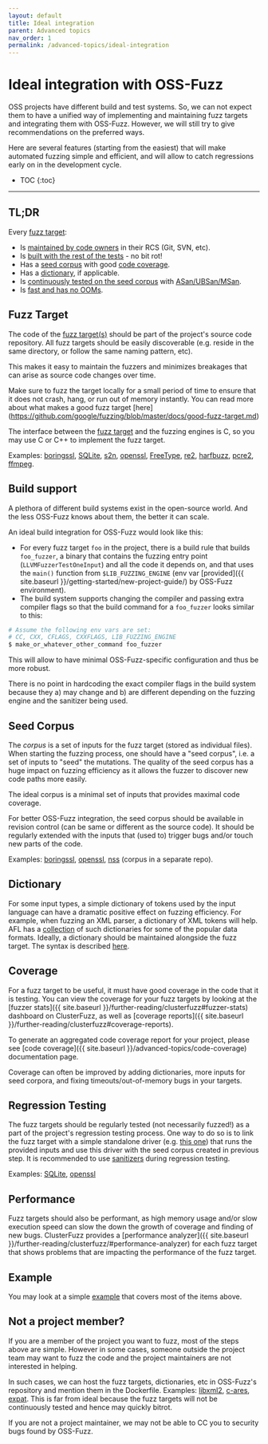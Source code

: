 ```yaml
---
layout: default
title: Ideal integration
parent: Advanced topics
nav_order: 1
permalink: /advanced-topics/ideal-integration
---
```


# Ideal integration with OSS-Fuzz 
OSS projects have different build and test systems. So, we can not expect them
to have a unified way of implementing and maintaining fuzz targets and
integrating them with OSS-Fuzz. However, we will still try to give
recommendations on the preferred ways.

Here are several features (starting from the easiest) that will make automated
fuzzing simple and efficient, and will allow to catch regressions early on in
the development cycle. 

- TOC
{:toc}
---

## TL;DR
Every [fuzz target](http://libfuzzer.info/#fuzz-target):
* Is [maintained by code owners](#fuzz-target) in their RCS (Git, SVN, etc).
* Is [built with the rest of the tests](#build-support) - no bit rot! 
* Has a [seed corpus](#seed-corpus) with good [code coverage](#coverage).
* Has a [dictionary](#dictionary), if applicable.
* Is [continuously tested on the seed corpus](#regression-testing) with
  [ASan/UBSan/MSan](https://github.com/google/sanitizers).
* Is [fast and has no OOMs](#performance).

## Fuzz Target
The code of the [fuzz target(s)](http://libfuzzer.info/#fuzz-target) should be
part of the project's source code repository. 
All fuzz targets should be easily discoverable (e.g. reside in the same
directory, or follow the same naming pattern, etc). 

This makes it easy to maintain the fuzzers and minimizes breakages that can
arise as source code changes over time.

Make sure to fuzz the target locally for a small period of time to ensure that 
it does not crash, hang, or run out of memory instantly.
You can read more about what makes a good fuzz target [here]
(https://github.com/google/fuzzing/blob/master/docs/good-fuzz-target.md)

The interface between the [fuzz target]((http://libfuzzer.info/#fuzz-target))
and the fuzzing engines is C, so you may use C or C++ to implement the fuzz target.

Examples: 
[boringssl](https://github.com/google/boringssl/tree/master/fuzz),
[SQLite](https://www.sqlite.org/src/artifact/ad79e867fb504338),
[s2n](https://github.com/awslabs/s2n/tree/master/tests/fuzz),
[openssl](https://github.com/openssl/openssl/tree/master/fuzz),
[FreeType](http://git.savannah.gnu.org/cgit/freetype/freetype2.git/tree/src/tools/ftfuzzer),
[re2](https://github.com/google/re2/tree/master/re2/fuzzing),
[harfbuzz](https://github.com/behdad/harfbuzz/tree/master/test/fuzzing),
[pcre2](https://vcs.pcre.org/pcre2/code/trunk/src/pcre2_fuzzsupport.c?view=markup),
[ffmpeg](https://github.com/FFmpeg/FFmpeg/blob/master/tools/target_dec_fuzzer.c).

## Build support
A plethora of different build systems exist in the open-source world.
And the less OSS-Fuzz knows about them, the better it can scale.

An ideal build integration for OSS-Fuzz would look like this:
* For every fuzz target `foo` in the project, there is a build rule that
builds `foo_fuzzer`, a binary that contains the fuzzing entry point
(`LLVMFuzzerTestOneInput`) and all the code it depends on, and that uses the
`main()` function from `$LIB_FUZZING_ENGINE`
(env var [provided]({{ site.baseurl }}/getting-started/new-project-guide/) by OSS-Fuzz environment).
* The build system supports changing the compiler and passing extra compiler
flags so that the build command for a `foo_fuzzer` looks similar to this:

```bash
# Assume the following env vars are set:
# CC, CXX, CFLAGS, CXXFLAGS, LIB_FUZZING_ENGINE
$ make_or_whatever_other_command foo_fuzzer
```

This will allow to have minimal OSS-Fuzz-specific configuration and thus be
more robust.

There is no point in hardcoding the exact compiler flags in the build system
because they a) may change and b) are different depending on the fuzzing engine
and the sanitizer being used.

## Seed Corpus
The *corpus* is a set of inputs for the fuzz target (stored as individual files). 
When starting the fuzzing process, one should have a "seed corpus", 
i.e. a set of inputs to "seed" the mutations.
The quality of the seed corpus has a huge impact on fuzzing efficiency as it
allows the fuzzer to discover new code paths more easily.

The ideal corpus is a minimal set of inputs that provides maximal code coverage. 

For better OSS-Fuzz integration, 
the seed corpus should be available in revision control (can be same or
different as the source code). It should be regularly extended with the inputs
that (used to) trigger bugs and/or touch new parts of the code. 

Examples: 
[boringssl](https://github.com/google/boringssl/tree/master/fuzz),
[openssl](https://github.com/openssl/openssl/tree/master/fuzz),
[nss](https://github.com/mozilla/nss-fuzzing-corpus) (corpus in a separate repo).

## Dictionary
For some input types, a simple dictionary of tokens used by the input language
can have a dramatic positive effect on fuzzing efficiency. 
For example, when fuzzing an XML parser, a dictionary of XML tokens will help.
AFL has a [collection](https://github.com/rc0r/afl-fuzz/tree/master/dictionaries)
of such dictionaries for some of the popular data formats.
Ideally, a dictionary should be maintained alongside the fuzz target.
The syntax is described [here](http://libfuzzer.info/#dictionaries).

## Coverage
For a fuzz target to be useful, it must have good coverage in the code that it
is testing. You can view the coverage for your fuzz targets by looking at the
[fuzzer stats]({{ site.baseurl }}/further-reading/clusterfuzz#fuzzer-stats)
dashboard on ClusterFuzz, as well as
[coverage reports]({{ site.baseurl }}/further-reading/clusterfuzz#coverage-reports).

To generate an aggregated code coverage report for your project, please see
[code coverage]({{ site.baseurl }}/advanced-topics/code-coverage)
documentation page.

Coverage can often be improved by adding dictionaries, more inputs for seed
corpora, and fixing timeouts/out-of-memory bugs in your targets.

## Regression Testing
The fuzz targets should be regularly tested (not necessarily fuzzed!) as a part
of the project's regression testing process.
One way to do so is to link the fuzz target with a simple standalone driver
(e.g. [this one](https://github.com/llvm-mirror/compiler-rt/tree/master/lib/fuzzer/standalone))
that runs the provided inputs and use this driver with the seed corpus created
in previous step. It is recommended to use
[sanitizers](https://github.com/google/sanitizers) during regression testing.

Examples: [SQLite](https://www.sqlite.org/src/artifact/d9f1a6f43e7bab45),
[openssl](https://github.com/openssl/openssl/blob/master/fuzz/test-corpus.c)

## Performance
Fuzz targets should also be performant, as high memory usage and/or slow
execution speed can slow the down the growth of coverage and finding of new
bugs. ClusterFuzz provides a
[performance analyzer]({{ site.baseurl }}/further-reading/clusterfuzz/#performance-analyzer)
for each fuzz target that shows problems that are impacting the performance of
the fuzz target.

## Example

You may look at a simple
[example](https://github.com/google/oss-fuzz/tree/master/projects/example/my-api-repo)
that covers most of the items above. 

## Not a project member?

If you are a member of the project you want to fuzz, most of the steps above are simple.
However in some cases, someone outside the project team may want to fuzz the code
and the project maintainers are not interested in helping.

In such cases, we can host the fuzz targets, dictionaries, etc in OSS-Fuzz's 
repository and mention them in the Dockerfile.
Examples: [libxml2](https://github.com/google/oss-fuzz/tree/master/projects/libxml2),
[c-ares](https://github.com/google/oss-fuzz/tree/master/projects/c-ares), [expat](https://github.com/google/oss-fuzz/tree/master/projects/expat).
This is far from ideal because the fuzz targets will not be continuously tested 
and hence may quickly bitrot.

If you are not a project maintainer, we may not be able to CC you to security
bugs found by OSS-Fuzz.
